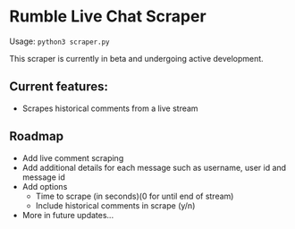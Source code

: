 # Rumble Live Chat Scraper

Usage: `python3 scraper.py`

This scraper is currently in beta and undergoing active development.

## Current features:
- Scrapes historical comments from a live stream

## Roadmap
- Add live comment scraping
- Add additional details for each message such as username, user id and message id
- Add options
	- Time to scrape (in seconds)(0 for until end of stream)
	- Include historical comments in scrape (y/n)
- More in future updates...
